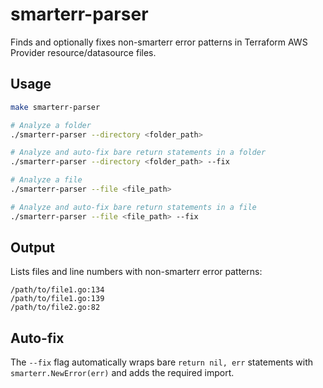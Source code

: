 # smarterr-parser

Finds and optionally fixes non-smarterr error patterns in Terraform AWS Provider resource/datasource files.

## Usage

```bash
make smarterr-parser

# Analyze a folder
./smarterr-parser --directory <folder_path>

# Analyze and auto-fix bare return statements in a folder
./smarterr-parser --directory <folder_path> --fix

# Analyze a file
./smarterr-parser --file <file_path>

# Analyze and auto-fix bare return statements in a file
./smarterr-parser --file <file_path> --fix
```

## Output

Lists files and line numbers with non-smarterr error patterns:

```
/path/to/file1.go:134
/path/to/file1.go:139
/path/to/file2.go:82
```

## Auto-fix

The `--fix` flag automatically wraps bare `return nil, err` statements with `smarterr.NewError(err)` and adds the required import.
